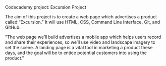 Codecademy project: Excursion Project

The aim of this project is to create a web page which advertises a product called “Excursion.” It will use HTML, CSS, Command Line Interface, Git, and GitHub. 

"The web page we’ll build advertises a mobile app which helps users record and share their experiences, so we’ll use video and landscape imagery to set the scene. A landing page is a vital tool in marketing a product these days, and the goal will be to entice potential customers into using the product."